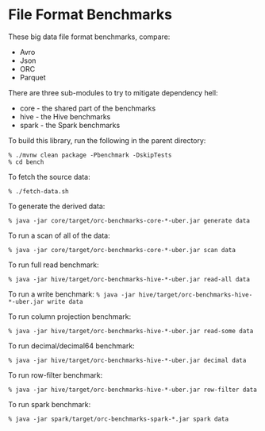 # File Format Benchmarks

These big data file format benchmarks, compare:

* Avro
* Json
* ORC
* Parquet

There are three sub-modules to try to mitigate dependency hell:

* core - the shared part of the benchmarks
* hive - the Hive benchmarks
* spark - the Spark benchmarks

To build this library, run the following in the parent directory:

```
% ./mvnw clean package -Pbenchmark -DskipTests
% cd bench
```

To fetch the source data:

```% ./fetch-data.sh```

To generate the derived data:

```% java -jar core/target/orc-benchmarks-core-*-uber.jar generate data```

To run a scan of all of the data:

```% java -jar core/target/orc-benchmarks-core-*-uber.jar scan data```

To run full read benchmark:

```% java -jar hive/target/orc-benchmarks-hive-*-uber.jar read-all data```

To run a write benchmark: 
```% java -jar hive/target/orc-benchmarks-hive-*-uber.jar write data```

To run column projection benchmark:

```% java -jar hive/target/orc-benchmarks-hive-*-uber.jar read-some data```

To run decimal/decimal64 benchmark:

```% java -jar hive/target/orc-benchmarks-hive-*-uber.jar decimal data```

To run row-filter benchmark:

```% java -jar hive/target/orc-benchmarks-hive-*-uber.jar row-filter data```

To run spark benchmark:

```% java -jar spark/target/orc-benchmarks-spark-*.jar spark data```

